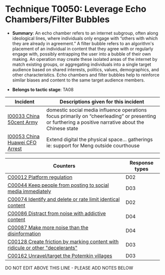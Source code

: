 # Technique T0050: Leverage Echo Chambers/Filter Bubbles

* **Summary**: An echo chamber refers to an internet subgroup, often along ideological lines, where  individuals only engage with “others with which they are already in agreement.” A filter bubble refers to an algorithm's placement of an individual in content that they agree with or regularly  engage with, possibly entrapping the user into a bubble of their own making. An operation may  create these isolated areas of the internet by match existing groups, or aggregating individuals  into a single target audience based on shared interests, politics, values, demographics, and other  characteristics. Echo chambers and filter bubbles help to reinforce similar biases and content to  the same target audience members. 

* **Belongs to tactic stage**: TA08


| Incident | Descriptions given for this incident |
| -------- | -------------------- |
| [I00033 China 50cent Army](../generated_pages/incidents/I00033.md) | domestic social media influence operations focus primarily on “cheerleading” or presenting or furthering a positive narrative about the Chinese state |
| [I00053 China Huawei CFO Arrest](../generated_pages/incidents/I00053.md) | Extend digital the physical space… gatherings ie: support for Meng outside courthouse |



| Counters | Response types |
| -------- | -------------- |
| [C00012 Platform regulation](../generated_pages/counters/C00012.md) | D02 |
| [C00044 Keep people from posting to social media immediately](../generated_pages/counters/C00044.md) | D03 |
| [C00074 Identify and delete or rate limit identical content](../generated_pages/counters/C00074.md) | D02 |
| [C00086 Distract from noise with addictive content](../generated_pages/counters/C00086.md) | D04 |
| [C00087 Make more noise than the disinformation](../generated_pages/counters/C00087.md) | D04 |
| [C00128 Create friction by marking content with ridicule or other "decelerants"](../generated_pages/counters/C00128.md) | D03 |
| [C00162 Unravel/target the Potemkin villages](../generated_pages/counters/C00162.md) | D03 |


DO NOT EDIT ABOVE THIS LINE - PLEASE ADD NOTES BELOW